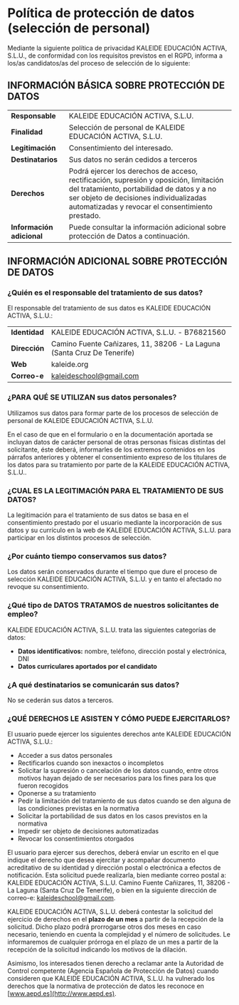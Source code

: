 # Política de protección de datos \(selección de personal\)

Mediante la siguiente política de privacidad KALEIDE EDUCACIÓN ACTIVA, S.L.U., de conformidad con los requisitos previstos en el RGPD, informa a los/as candidatos/as del proceso de selección de lo siguiente: 

## **INFORMACIÓN BÁSICA SOBRE PROTECCIÓN DE DATOS**

|  |  |
| :--- | :--- |
| **Responsable** | KALEIDE EDUCACIÓN ACTIVA, S.L.U. |
| **Finalidad** | Selección de personal de KALEIDE EDUCACIÓN ACTIVA, S.L.U. |
| **Legitimación** | Consentimiento del interesado. |
| **Destinatarios** | Sus datos no serán cedidos a terceros |
| **Derechos** | Podrá ejercer los derechos de acceso, rectificación, supresión y oposición, limitación del tratamiento, portabilidad de datos y a no ser objeto de decisiones individualizadas automatizadas y revocar el consentimiento prestado. |
| **Información adicional** | Puede consultar la información adicional sobre protección de Datos a continuación. |

## **INFORMACIÓN ADICIONAL SOBRE PROTECCIÓN DE DATOS**

### **¿Quién es el responsable del tratamiento de sus datos?**

El responsable del tratamiento de sus datos es KALEIDE EDUCACIÓN ACTIVA, S.L.U.:

|   |  |
| :--- | :--- |
| **Identidad**  | KALEIDE EDUCACIÓN ACTIVA, S.L.U. - B76821560 |
| **Dirección** | Camino Fuente Cañizares, 11, 38206 - La Laguna \(Santa Cruz De Tenerife\) |
| **Web** | kaleide.org |
| **Correo-e** | kaleideschool@gmail.com |

### **¿PARA QUÉ SE UTILIZAN sus datos personales?**

Utilizamos sus datos para formar parte de los procesos de selección de personal de KALEIDE EDUCACIÓN ACTIVA, S.L.U.

En el caso de que en el formulario o en la documentación aportada se incluyan datos de carácter personal de otras personas físicas distintas del solicitante, éste deberá, informarles de los extremos contenidos en los párrafos anteriores y obtener el consentimiento expreso de los titulares de los datos para su tratamiento por parte de la KALEIDE EDUCACIÓN ACTIVA, S.L.U..

### **¿CUAL ES LA LEGITIMACIÓN PARA EL TRATAMIENTO DE SUS DATOS?** 

La legitimación para el tratamiento de sus datos se basa en el consentimiento prestado por el usuario mediante la incorporación de sus datos y su currículo en la web de KALEIDE EDUCACIÓN ACTIVA, S.L.U. para participar en los distintos procesos de selección.

### **¿Por cuánto tiempo conservamos sus datos?**

Los datos serán conservados durante el tiempo que dure el proceso de selección KALEIDE EDUCACIÓN ACTIVA, S.L.U. y en tanto el afectado no revoque su consentimiento.

### **¿Qué tipo de DATOS TRATAMOS de nuestros solicitantes de empleo?**

KALEIDE EDUCACIÓN ACTIVA, S.L.U. trata las siguientes categorías de datos:

* **Datos identificativos:** nombre, teléfono, dirección postal y electrónica, DNI
* **Datos curriculares aportados por el candidato**

### **¿A qué destinatarios se comunicarán sus datos?**

No se cederán sus datos a terceros.

### **¿QUÉ DERECHOS LE ASISTEN Y CÓMO PUEDE EJERCITARLOS?**

El usuario puede ejercer los siguientes derechos ante KALEIDE EDUCACIÓN ACTIVA, S.L.U.:

* Acceder a sus datos personales
* Rectificarlos cuando son inexactos o incompletos
* Solicitar la supresión o cancelación de los datos cuando, entre otros motivos hayan dejado de ser necesarios para los fines para los que fueron recogidos
* Oponerse a su tratamiento 
* Pedir la limitación del tratamiento de sus datos cuando se den alguna de las condiciones previstas en la normativa
* Solicitar la portabilidad de sus datos en los casos previstos en la normativa 
* Impedir ser objeto de decisiones automatizadas
* Revocar los consentimientos otorgados

El usuario para ejercer sus derechos, deberá enviar un escrito en el que indique el derecho que desea ejercitar y acompañar documento acreditativo de su identidad y dirección postal o electrónica a efectos de notificación. Esta solicitud puede realizarla, bien mediante correo postal a: KALEIDE EDUCACIÓN ACTIVA, S.L.U. Camino Fuente Cañizares, 11, 38206 - La Laguna \(Santa Cruz De Tenerife\), o bien en la siguiente dirección de correo-e: kaleideschool@gmail.com.

KALEIDE EDUCACIÓN ACTIVA, S.L.U. deberá contestar la solicitud del ejercicio de derechos en el **plazo de un mes** a partir de la recepción de la solicitud. Dicho plazo podrá prorrogarse otros dos meses en caso necesario, teniendo en cuenta la complejidad y el número de solicitudes.  Le informaremos de cualquier prórroga en el plazo de un mes a partir de la recepción de la solicitud indicando los motivos de la dilación. 

Asimismo, los interesados tienen derecho a reclamar ante la Autoridad de Control competente \(Agencia Española de Protección de Datos\) cuando consideren que KALEIDE EDUCACIÓN ACTIVA, S.L.U. ha vulnerado los derechos que la normativa de protección de datos les reconoce en [www.aepd.es](http://www.aepd.es).


